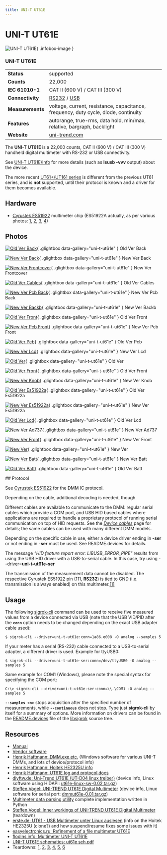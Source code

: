 ```yaml
---
title: UNI-T UT61E
---
```


# UNI-T UT61E

<div class="infobox" markdown>

![UNI-T UT61E](./img/Old_ver_back.JPG){ .infobox-image }

### UNI-T UT61E

| | |
|---|---|
| **Status** | supported |
| **Counts** | 22,000 |
| **IEC 61010-1** | CAT II (600 V) / CAT III (300 V) |
| **Connectivity** | [RS232](https://sigrok.org/wiki/Device_cables#UNI-T_UT-D02) / [USB](https://sigrok.org/wiki/Device_cables#UNI-T_UT-D04) |
| **Measurements** | voltage, current, resistance, capacitance, frequency, duty cycle, diode, continuity |
| **Features** | autorange, true-rms, data hold, min/max, relative, bargraph, backlight |
| **Website** | [uni-trend.com](http://www.uni-trend.com/UT61e.html) |

</div>

The **UNI-T UT61E** is a 22,000 counts, CAT II (600&#160;V) / CAT III (300&#160;V) handheld digital multimeter with RS-232 or USB connectivity.

See [UNI-T UT61E/Info](https://sigrok.org/wiki/UNI-T_UT61E/Info) for more details (such as **lsusb -vvv** output) about the device.

The more recent [UT61+/UT161 series](https://www.uni-trend.com/meters/html/product/NewProducts/UT61%20161%20Series/) is different from the previous UT61 series, and is **not** supported, until their protocol is known and a driver for them becomes available.

## Hardware
- [Cyrustek ES51922](https://sigrok.org/wiki/Multimeter_ICs#Cyrustek_ES51922) multimeter chip (ES51922A actually, as per various photos: [1](http://i492.photobucket.com/albums/rr283/DarkShadower/IMAG0005.jpg), [2](http://www.eevblog.com/forum/product-reviews-photos-and-discussion/uni-t-ut61e-multimeter-teardown-photos/?action=dlattach;attach=19985;image;PHPSESSID=14790b9893bed7edb7d8c0505b195ed8), [3](http://img848.imageshack.us/img848/3784/dscf0150w.jpg), [4](http://we.easyelectronics.ru/uploads/images/00/05/21/2011/11/18/553300.jpg))

## Photos

<div class="photo-grid" markdown>

[![Old Ver Back](./img/Old_ver_back.JPG)](./img/Old_ver_back.JPG "Old Ver Back"){ .glightbox data-gallery="uni-t-ut61e" }
<span class="caption">Old Ver Back</span>

[![New Ver Back](./img/New_ver_back.JPG)](./img/New_ver_back.JPG "New Ver Back"){ .glightbox data-gallery="uni-t-ut61e" }
<span class="caption">New Ver Back</span>

[![New Ver Frontcover](./img/New_ver_frontCover.JPG)](./img/New_ver_frontCover.JPG "New Ver Frontcover"){ .glightbox data-gallery="uni-t-ut61e" }
<span class="caption">New Ver Frontcover</span>

[![Old Ver Cables](./img/Old_ver_cables.JPG)](./img/Old_ver_cables.JPG "Old Ver Cables"){ .glightbox data-gallery="uni-t-ut61e" }
<span class="caption">Old Ver Cables</span>

[![New Ver Pcb Back](./img/New_ver_pcb_back.JPG)](./img/New_ver_pcb_back.JPG "New Ver Pcb Back"){ .glightbox data-gallery="uni-t-ut61e" }
<span class="caption">New Ver Pcb Back</span>

[![New Ver Backb](./img/New_ver_backb.JPG)](./img/New_ver_backb.JPG "New Ver Backb"){ .glightbox data-gallery="uni-t-ut61e" }
<span class="caption">New Ver Backb</span>

[![Old Ver Front](./img/Old_ver_front.JPG)](./img/Old_ver_front.JPG "Old Ver Front"){ .glightbox data-gallery="uni-t-ut61e" }
<span class="caption">Old Ver Front</span>

[![New Ver Pcb Front](./img/New_ver_pcb_front.JPG)](./img/New_ver_pcb_front.JPG "New Ver Pcb Front"){ .glightbox data-gallery="uni-t-ut61e" }
<span class="caption">New Ver Pcb Front</span>

[![Old Ver Pcb](./img/Old_ver_pcb.JPG)](./img/Old_ver_pcb.JPG "Old Ver Pcb"){ .glightbox data-gallery="uni-t-ut61e" }
<span class="caption">Old Ver Pcb</span>

[![New Ver Lcd](./img/New_ver_lcd.JPG)](./img/New_ver_lcd.JPG "New Ver Lcd"){ .glightbox data-gallery="uni-t-ut61e" }
<span class="caption">New Ver Lcd</span>

[![Old Ver](./img/Old_ver.JPG)](./img/Old_ver.JPG "Old Ver"){ .glightbox data-gallery="uni-t-ut61e" }
<span class="caption">Old Ver</span>

[![Old Ver Front](./img/Old_ver_front.png)](./img/Old_ver_front.png "Old Ver Front"){ .glightbox data-gallery="uni-t-ut61e" }
<span class="caption">Old Ver Front</span>

[![New Ver Knob](./img/New_ver_Knob.JPG)](./img/New_ver_Knob.JPG "New Ver Knob"){ .glightbox data-gallery="uni-t-ut61e" }
<span class="caption">New Ver Knob</span>

[![Old Ver Es51922a](./img/Old_ver_es51922a.JPG)](./img/Old_ver_es51922a.JPG "Old Ver Es51922a"){ .glightbox data-gallery="uni-t-ut61e" }
<span class="caption">Old Ver Es51922a</span>

[![New Ver Es51922a](./img/New_ver_es51922a.JPG)](./img/New_ver_es51922a.JPG "New Ver Es51922a"){ .glightbox data-gallery="uni-t-ut61e" }
<span class="caption">New Ver Es51922a</span>

[![Old Ver Lcd](./img/Old_ver_lcd.JPG)](./img/Old_ver_lcd.JPG "Old Ver Lcd"){ .glightbox data-gallery="uni-t-ut61e" }
<span class="caption">Old Ver Lcd</span>

[![New Ver Ad737](./img/New_ver_ad737.JPG)](./img/New_ver_ad737.JPG "New Ver Ad737"){ .glightbox data-gallery="uni-t-ut61e" }
<span class="caption">New Ver Ad737</span>

[![New Ver Front](./img/New_ver_front.JPG)](./img/New_ver_front.JPG "New Ver Front"){ .glightbox data-gallery="uni-t-ut61e" }
<span class="caption">New Ver Front</span>

[![New Ver](./img/New_ver.JPG)](./img/New_ver.JPG "New Ver"){ .glightbox data-gallery="uni-t-ut61e" }
<span class="caption">New Ver</span>

[![New Ver Batt](./img/New_ver_batt.JPG)](./img/New_ver_batt.JPG "New Ver Batt"){ .glightbox data-gallery="uni-t-ut61e" }
<span class="caption">New Ver Batt</span>

[![Old Ver Batt](./img/Old_ver_batt.JPG)](./img/Old_ver_batt.JPG "Old Ver Batt"){ .glightbox data-gallery="uni-t-ut61e" }
<span class="caption">Old Ver Batt</span>

</div>
## Protocol

See [Cyrustek ES51922](https://sigrok.org/wiki/Multimeter_ICs#Cyrustek_ES51922) for the DMM IC protocol.

Depending on the cable, additional decoding is needed, though.

Different cables are available to communicate to the DMM: regular serial cables which provide a COM port, and USB HID based cables where applications are required to handle a proprietary protocol of running serial communication on top of HID requests. See the *[Device cables](https://sigrok.org/wiki/Device_cables)* page for details; the same cables can be used with many different DMM models.

Depending on the specific cable in use, either a device driver ending in **-ser** or not ending in **-ser** must be used. See README.devices for details. 

The message *"HID feature report error: LIBUSB_ERROR_PIPE"* results from using the USB HID driver with a USB-to-serial cable. In this case, try using --driver=**uni-t-ut61e-ser**

The transmission of the measurement data cannot be disabled. The respective Cyrustek ES51922 pin (111, **RS232**) is tied to GND (i.e. transmission is always enabled) on this multimeter.[[1]](http://www.steffenvogel.de/2011/01/25/inner-workings-of-uni-trend-ut61e-digital-multimeter/)

## Usage

The following [sigrok-cli](https://sigrok.org/wiki/Sigrok-cli) command can be used to receive five measured values from a device connected via USB (note that the USB VID/PID after the **`conn`** option needs to be changed depending on the exact USB adapter cable used):

```
$ sigrok-cli --driver=uni-t-ut61e:conn=1a86.e008 -O analog --samples 5

```

If your meter has a serial (RS-232) cable connected to a USB-to-serial adapter, a different driver is used. Example for ttyUSB0:

```
$ sigrok-cli --driver=uni-t-ut61e-ser:conn=/dev/ttyUSB0 -O analog --samples 5

```

Same example for COM1 (Windows), please note the special syntax for specifying the COM port:

```
C:\> sigrok-cli --driver=uni-t-ut61e-ser:conn=\\.\COM1 -O analog --samples 5

```

**`--samples <n>`** stops acquisition after the specified number of measurements, while **`--continuous`** does not stop.  Type just **sigrok-cli** by itself for a summary of options. 
More information on drivers can be found in the [README.devices](http://sigrok.org/gitweb/?p=libsigrok.git;a=blob;f=README.devices) file of the [libsigrok](https://sigrok.org/wiki/Libsigrok) source tree.

## Resources
- [Manual](http://www.uni-trend.com/manual2/UT61English.pdf)
- [Vendor software](http://www.uni-trend.com/Web%20site/DMM%20Software/UT61E_setup%20v2.00.exe)
- [Henrik Haftmann: DMM.exe etc.](http://www-user.tu-chemnitz.de/~heha/hs_freeware/UNI-T/) (Windows software for various UNI-T DMMs, and lots of device/protocol info)
- [Henrik Haftmann: Hoitek HE2325U info](http://www-user.tu-chemnitz.de/~heha/bastelecke/Rund%20um%20den%20PC/hid-ser.en.htm)
- [Henrik Haftmann: UT61E log and protocol docs](http://www-user.tu-chemnitz.de/~heha/hs_freeware/UNI-T/UT61E.LOG)
- [diyftw.de: Uni-Trend UT61E (UT-D04 linux treiber)](http://diyftw.de/wiki/doku.php?id=projekte:ut61e) (device info, Linux software using HIDAPI: [ut61e-linux-sw-0.02.tar.gz](http://diyftw.de/wiki/lib/exe/fetch.php?media=projekte:ut61e-linux-sw-0.02.tar.gz))
- [Steffen Vogel: UNI-TREND UT61E Digital Multimeter](http://www.steffenvogel.de/2009/11/29/uni-trend-ut61e-digital-multimeter/) (device info, Linux software for serial port: [dmmut61e-0.01.tar.gz](http://static.steffenvogel.de/wp-content/uploads/2009/11/dmmut61e-0.01.tar.gz))
- [Multimeter data parsing utility](https://bitbucket.org/kuzavas/dmm_es51922) complete implementation written in Python
- [Steffen Vogel: Inner workings of UNI-TREND UT61E Digital Multimeter](http://www.steffenvogel.de/2011/01/25/inner-workings-of-uni-trend-ut61e-digital-multimeter/) (teardown)
- [erste.de: UT61 - USB Multimeter unter Linux auslesen](http://erste.de/UT61/index.html) (info on the Hoitek HE2325U (clone?) and how suspend/resume fixes some issues with it)
- [easyelectronics.ru: Refinement of a file multimeter UT61E](http://translate.google.de/translate?sl=auto&tl=en&js=n&prev=_t&hl=de&ie=UTF-8&layout=2&eotf=1&u=http%3A%2F%2Fwe.easyelectronics.ru%2FACE%2Fdorabotka-napilnikom-multimetra-ut61e.html&act=url)
- [flodins.info: Multimeter UNI-T UT61E](http://translate.google.de/translate?sl=pl&tl=en&u=http%3A%2F%2Fflodins.info%2Fmoim-zdaniem%2F81-multimetr-uni-t-ut61e)
- [UNI-T UT61E schematics: ut61e sch.pdf](http://www.eevblog.com/forum/product-reviews-photos-and-discussion/uni-t-ut61e-multimeter-teardown-photos/?action=dlattach;attach=20302;PHPSESSID=14790b9893bed7edb7d8c0505b195ed8)
- Teardowns: [1](http://www.eevblog.com/forum/product-reviews-photos-and-discussion/uni-t-ut61e-multimeter-teardown-photos/msg45069/#msg45069), [2](http://www.eevblog.com/forum/product-reviews-photos-and-discussion/uni-t-ut61e-multimeter-teardown-photos/msg113968/#msg113968), [3](http://www.eevblog.com/forum/product-reviews-photos-and-discussion/uni-t-ut61e-multimeter-teardown-photos/msg86347/#msg86347), [4](http://www.eevblog.com/forum/product-reviews-photos-and-discussion/uni-t-ut61e-multimeter-teardown-photos/msg86378/#msg86378), [5](http://www.eevblog.com/forum/product-reviews-photos-and-discussion/uni-t-ut61e-multimeter-teardown-photos/msg86802/#msg86802), [6](http://www.eevblog.com/forum/product-reviews-photos-and-discussion/uni-t-ut61e-multimeter-teardown-photos/msg82784/#msg82784)

